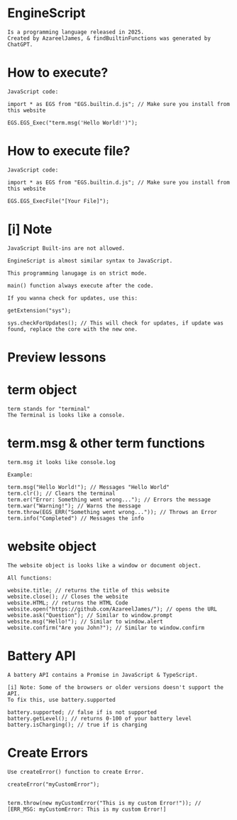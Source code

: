 # EngineScript
    Is a programming language released in 2025.
    Created by AzareelJames, & findBuiltinFunctions was generated by ChatGPT.

# How to execute?
    JavaScript code:

    import * as EGS from "EGS.builtin.d.js"; // Make sure you install from this website

    EGS.EGS_Exec("term.msg('Hello World!')");

# How to execute file?
    JavaScript code:

    import * as EGS from "EGS.builtin.d.js"; // Make sure you install from this website

    EGS.EGS_ExecFile("[Your File]");

# [i] Note
    JavaScript Built-ins are not allowed.

    EngineScript is almost similar syntax to JavaScript.

    This programming lanugage is on strict mode.

    main() function always execute after the code.

    If you wanna check for updates, use this:
    
    getExtension("sys");

    sys.checkForUpdates(); // This will check for updates, if update was found, replace the core with the new one.
# Preview lessons

# term object
    term stands for "terminal"
    The Terminal is looks like a console.

# term.msg & other term functions
    term.msg it looks like console.log

    Example:

    term.msg("Hello World!"); // Messages "Hello World"
    term.clr(); // Clears the terminal
    term.er("Error: Something went wrong..."); // Errors the message
    term.war("Warning!"); // Warns the message
    term.throw(EGS_ERR("Something went wrong...")); // Throws an Error
    term.info("Completed") // Messages the info

# website object
    The website object is looks like a window or document object.

    All functions:
    
    website.title; // returns the title of this website
    website.close(); // Closes the website
    website.HTML; // returns the HTML Code
    website.open("https://github.com/AzareelJames/"); // opens the URL
    website.ask("Question"); // Similar to window.prompt
    website.msg("Hello!"); // Similar to window.alert
    website.confirm("Are you John?"); // Similar to window.confirm

# Battery API
    A battery API contains a Promise in JavaScript & TypeScript.

    [i] Note: Some of the browsers or older versions doesn't support the API.
    To fix this, use battery.supported

    battery.supported; // false if is not supported
    battery.getLevel(); // returns 0-100 of your battery level
    battery.isCharging(); // true if is charging

# Create Errors
    Use createError() function to create Error.

    createError("myCustomError");


    term.throw(new myCustomError("This is my custom Error!")); // [ERR_MSG: myCustomError: This is my custom Error!]
